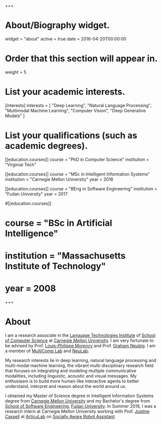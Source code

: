 +++
# About/Biography widget.
widget = "about"
active = true
date = 2016-04-20T00:00:00

# Order that this section will appear in.
weight = 5

# List your academic interests.
[interests]
  interests = [
    "Deep Learning",
    "Natural Language Processing",
    "Multimodal Machine Learning",
    "Computer Vision",
    "Deep Generative Models"
  ]

# List your qualifications (such as academic degrees).
[[education.courses]]
  course = "PhD in Computer Science"
  institution = "Virginial Tech"

[[education.courses]]
  course = "MSc in Intelligent Information Systems"
  institution = "Carnegie Mellon University"
  year = 2018

[[education.courses]]
  course = "BEng in Software Engineering"
  institution = "Fudan University"
  year = 2017

#[[education.courses]]
#  course = "BSc in Artificial Intelligence"
#  institution = "Massachusetts Institute of Technology"
#  year = 2008
 
+++

# About 
I am a research associate in the [Language Technologies Institute][lti] of [School of Computer Science][scs] at [Carnegie Mellon University][cmu]. I am very fortunate to be advised by Prof. [Louis-Philippe Morency][lp] and Prof. [Graham Neubig][graham]. I am a member of [MultiComp Lab][multicomp] and [NeuLab][neulab].

My research interests lie in deep learning, natural language processing and multi-modal machine learning, the vibrant multi-disciplinary research field that focuses on integrating and modeling multiple communicative modalities, including linguistic, acoustic and visual messages. My enthusiasm is to build more human-like interactive agents to better understand, interpret and reason about the world around us.
<!-- I am particularly interested in learning representations that are robust against the heterogeneity of the data and improving the understanding and generation of human language with the help of other information sources, such as facial expression and voice. -->

I obtained my Master of Science degree in Intelligent Information Systems degree from [Carnegie Mellon University][cmu] and my Bachelor's degree from [School of Software Engineering][sse], [Fudan University][fudan]. In Summer 2016, I was a research intern at Carnegie Mellon University working with Prof. [Justine Cassell][justine] at [ArticuLab][articulab] on [Socially Aware Robot Assistant][sara].



<!-- In addition to research, I  -->

<!-- Passionate learner and traveler. -->


[lti]: https://lti.cs.cmu.edu/
[scs]: https://www.cs.cmu.edu/
[cmu]: https://www.cmu.edu/
[lp]: https://www.cs.cmu.edu/~morency/
[graham]: http://www.phontron.com/
[multicomp]: http://multicomp.cs.cmu.edu/
[neulab]: http://www.cs.cmu.edu/~neulab/
[justine]: http://www.justinecassell.com/
[articulab]: http://articulab.hcii.cs.cmu.edu/
[sse]: http://www.software.fudan.edu.cn/software/index.html#/index
[fudan]: http://www.fudan.edu.cn/en/
[sara]: http://articulab.hcii.cs.cmu.edu/projects/sara/
